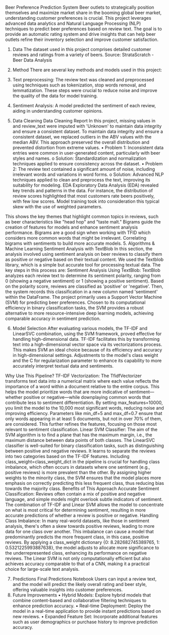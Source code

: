 Beer Preference Prediction System
Beer outlets to strategically position themselves and maximize market share in the booming global beer market, understanding customer preferences is crucial. This project leverages advanced data analytics and Natural Language Processing (NLP) techniques to predict beer preferences based on review text. The goal is to provide an automatic rating system and drive insights that can help beer outlets refine their inventory selection and improve customer satisfaction.
 

1. Data
The dataset used in this project comprises detailed customer reviews and ratings from a variety of beers. 
Source: StrataScratch - Beer Data Analysis
2. Method
There are several key methods and models used in this project:
1.	Text preprocessing: The review text was cleaned and preprocessed using techniques such as tokenization, stop words removal, and lemmatization. These steps were crucial to reduce noise and improve the quality of the data for model training.
2.	Sentiment Analysis: A model predicted the sentiment of each review, aiding in understanding customer opinions.

3. Data Cleaning
Data Cleaning Report
In this project, missing values in and review_text  were imputed with 'Unknown' to maintain data integrity and ensure a consistent dataset. To maintain data integrity and ensure a consistent dataset, we replaced outliers in the ABV values with the median ABV. This approach preserved the overall distribution and prevented distortion from extreme values.
•	Problem 1: Inconsistent data entries were common in user-generated content, particularly with beer styles and names.
o	Solution: Standardization and normalization techniques applied to ensure consistency across the dataset.
•	Problem 2: The review text contained a significant amount of noise, including irrelevant words and variations in word forms.
o	Solution: Advanced NLP techniques applied to clean and preprocess the text, improving its suitability for modeling.
EDA 
Exploratory Data Analysis (EDA) revealed key trends and patterns in the data. For instance, the distribution of review scores highlighted that most customers rate beers positively, with few low scores. Model training took into consideration this typical skew with the use of weighted parameters.
 
This shows the key themes that highlight common topics in reviews, such as beer characteristics like "head hop" and "taste malt." Bigrams guide the creation of features for models and enhance sentiment analysis performance. Bigrams are a good sign when working with TFID which considers more common words that might be irrelevant. Correlating bigrams with sentiments to build more accurate models.
5. Algorithms & Machine Learning
Sentiment Analysis with TextBlob
In this section, the analysis involved using sentiment analysis on beer reviews to classify them as positive or negative based on their textual content. We used the Textblob library, which is a simple but accurate tool for processing textual data. The key steps in this process are:
Sentiment Analysis Using TextBlob: TextBlob analyzes each review text to determine its sentiment polarity, ranging from 0 (showing a negative sentiment) or 1 (showing a positive sentiment). Based on the polarity score, reviews are classified as 'positive' or 'negative'. Then, the system records this classification in a new column named 'sentiment' within the DataFrame. The project primarily uses a Support Vector Machine (SVM) for predicting beer preferences. Chosen to its computational efficiency in binary classification tasks, the SVM provides a robust alternative to more resource-intensive deep learning models, achieving comparable accuracy in sentiment prediction.

6. Model Selection
After evaluating various models, the TF-IDF and LinearSVC combination, using the SVM framework, proved effective for handling high-dimensional data. TF-IDF facilitates this by transforming text into a high-dimensional vector space via its vectorizations process. This makes SVM an ideal choice because of its efficiency and accuracy in high-dimensional settings. Adjustments to the model's class weight and the C for regularization parameter to enhance its capability to more accurately interpret textual data and sentiments.

  

Why Use This Pipeline?
TF-IDF Vectorization:
The TfidfVectorizer transforms text data into a numerical matrix where each value reflects the importance of a word within a document relative to the entire corpus. This helps the model prioritize words that are more indicative of sentiment—whether positive or negative—while downplaying common words that contribute less to sentiment differentiation. By setting max_features=10000, you limit the model to the 10,000 most significant words, reducing noise and improving efficiency. Parameters like min_df=5 and max_df=0.7 ensure that only words appearing in at least 5 documents, but not in over 70% of them, are considered. This further refines the features, focusing on those most relevant to sentiment classification.
Linear SVM Classifier:
The aim of the SVM algorithm is to find a plane that has the maximum margin, i.e., the maximum distance between data points of both classes. The LinearSVC classifier is well-suited for binary classification tasks, such as distinguishing between positive and negative reviews. It learns to separate the reviews into two categories based on the TF-IDF features. Including class_weight=class_weight_dict in the pipeline is crucial for handling class imbalance, which often occurs in datasets where one sentiment (e.g., positive reviews) is more prevalent than the other. By assigning higher weights to the minority class, the SVM ensures that the model places more emphasis on correctly predicting this less frequent class, thus reducing bias towards the majority class.
Benefits of This Approach
Accurate Sentiment Classification:
Reviews often contain a mix of positive and negative language, and simple models might overlook subtle indicators of sentiment. The combination of TF-IDF and Linear SVM allows the model to concentrate on what is most critical for determining sentiment, resulting in more accurate predictions of whether a review is positive or negative.
Handling Class Imbalance:
In many real-world datasets, like those in sentiment analysis, there's often a skew towards positive reviews, leading to more data for one class over another. This imbalance can cause a model that predominantly predicts the more frequent class, in this case, positive reviews. By applying a class_weight dictionary {0: 8.282682745389765, 1: 0.5321225993887638}, the model adjusts to allocate more significance to the underrepresented class, enhancing its performance on negative reviews. The Linear SVM is not only computationally efficient but also achieves accuracy comparable to that of a CNN, making it a practical choice for large-scale text analysis. 

7. Predictions
Final Predictions Notebook
Users can input a review text, and the model will predict the likely overall rating and beer style, offering valuable insights into customer preferences.
8. Future Improvements
•	Hybrid Models: Explore hybrid models that combine content-based and collaborative filtering techniques to enhance prediction accuracy.
•	Real-time Deployment: Deploy the model in a real-time application to provide instant predictions based on new reviews.
•	Expanded Feature Set: Incorporate additional features such as user demographics or purchase history to improve prediction accuracy.

